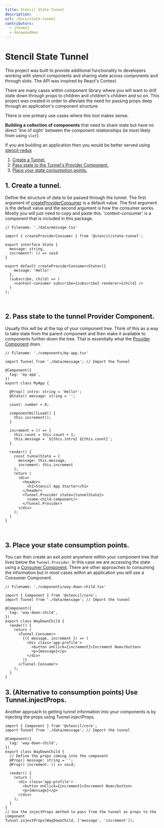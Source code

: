 ```yaml
---
title: Stencil State Tunnel
description:
url: /docs/state-tunnel
contributors:
  - jthoms1
  - danawoodman
---
```


# Stencil State Tunnel

This project was built to provide additional functionality to developers working with stencil
components and sharing state across components and through slots. The API was inspired by React's Context.

There are many cases within component library where you will want to drill state down through props to children and children's children and so on. This project was created in order to alleviate the need for passing props deep through an application's component structure.

There is one primary use cases where this tool makes sense.

**Building a collection of components** that need to share state but have no direct 'line of sight' between the component relationships (ie most likely from using `slot`).

If you are building an application then you would be better served using [stencil-redux](./redux.md)


1. [Create a Tunnel.](#1-create-a-tunnel)
2. [Pass state to the Tunnel's Provider Component.](#2-pass-state-to-the-tunnls-provider-component)
3. [Place your state consumption points.](#3-place-your-state-consumption-points)


## 1. Create a tunnel.

Define the structure of data to be passed through the tunnel. The first argument of [createProviderConsumer](createProviderConsumer) is a default value.
The first argument is the default value and the second argument is how the consumer works.  Mostly you will just need
to copy and paste this. 'context-consumer' is a component that is included in this package.


```tsx
// Filename: './data/message.tsx'

import { createProviderConsumer } from '@stencil/state-tunnel';

export interface State {
  message: string,
  increment?: () => void
}

export default createProviderConsumer<State>({
    message: 'Hello!'
  },
  (subscribe, child) => (
    <context-consumer subscribe={subscribe} renderer={child} />
  )
);
```
<br/>

## 2. Pass state to the tunnel Provider Component.
Usually this will be at the top of your component tree. Think of this as a way to take state from the parent
component and then make it available to components further down the tree. That is essentially what the [Provider Component](Provider-Component) does.

```tsx
// Filename: './components/my-app.tsx'

import Tunnel from './data/message'; // Import the Tunnel

@Component({
  tag: 'my-app',
})
export class MyApp {

  @Prop() intro: string = 'Hello!';
  @State() message: string = '';

  count: number = 0;

  componentWillLoad() {
    this.increment();
  }

  increment = () => {
    this.count = this.count + 1;
    this.message = `${this.intro} ${this.count}`;
  }

  render() {
    const tunnelState = {
      message: this.message,
      increment: this.increment
    };
    return (
      <div>
        <header>
          <h1>Stencil App Starter</h1>
        </header>
        <Tunnel.Provider state={tunnelState}>
          <some-child-component/>
        </Tunnel.Provider>
      </div>
    );
  }
}
```
<br/>

## 3. Place your state consumption points.
You can then create an exit point anywhere within your component tree that lives below the `Tunnel.Provider`. In this case we are accessing the state using a [Consumer Component](Consumer-Component). There are other approaches to consuming the information but in most cases within an application you will use a Consumer Component.

```tsx
// Filename: './components/way-down-child.tsx'

import { Component } from '@stencil/core';
import Tunnel from './data/message'; // Import the tunnel

@Component({
  tag: 'way-down-child',
})
export class WayDownChild {
  render() {
    return (
      <Tunnel.Consumer>
        {({ message, increment }) => (
          <div class='app-profile'>
            <button onClick={increment}>Increment Num</button>
            <p>{message}</p>
          </div>
        )}
      </Tunnel.Consumer>
    );
  }
}
```

## 3. (Alternative to consumption points) Use Tunnel.injectProps.
Another approach to getting tunnel information into your components is by injecting the props using Tunnel.injectProps.

```tsx
import { Component } from '@stencil/core';
import Tunnel from './data/message'; // Import the tunnel

@Component({
  tag: 'way-down-child',
})
export class WayDownChild {
  // Define the props coming into the component
  @Prop() message: string = '';
  @Prop() increment: () => void;

  render() {
    return (
      <div class='app-profile'>
        <button onClick={increment}>Increment Num</button>
        <p>{message}</p>
      </div>
    );
  }
}
// Use the injectProps method to pass from the tunnel as props to the component
Tunnel.injectProps(WayDownChild, ['message', 'increment']);
```
